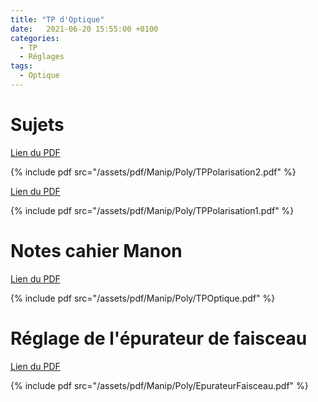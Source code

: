 ```yaml
---
title: "TP d'Optique"
date:   2021-06-20 15:55:00 +0100
categories:
  - TP
  - Réglages
tags:
  - Optique
---
```


# Sujets

[Lien du PDF](/assets/pdf/Manip/Poly/TPPolarisation2.pdf)

{% include pdf src="/assets/pdf/Manip/Poly/TPPolarisation2.pdf" %}

[Lien du PDF](/assets/pdf/Manip/Poly/TPPolarisation1.pdf)

{% include pdf src="/assets/pdf/Manip/Poly/TPPolarisation1.pdf" %}

# Notes cahier Manon

[Lien du PDF](/assets/pdf/Manip/Poly/TPOptique.pdf)

{% include pdf src="/assets/pdf/Manip/Poly/TPOptique.pdf" %}

# Réglage de l'épurateur de faisceau

[Lien du PDF](/assets/pdf/Manip/Poly/EpurateurFaisceau.pdf)

{% include pdf src="/assets/pdf/Manip/Poly/EpurateurFaisceau.pdf" %}
